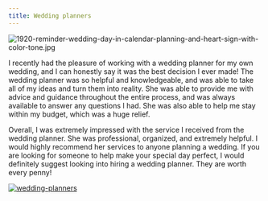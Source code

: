 ```yaml
---
title: Wedding planners
---
```


![1920-reminder-wedding-day-in-calendar-planning-and-heart-sign-with-color-tone.jpg](/1920-reminder-wedding-day-in-calendar-planning-and-heart-sign-with-color-tone.jpg)

I recently had the pleasure of working with a wedding planner for my own wedding, and I can honestly say it was the best decision I ever made! The wedding planner was so helpful and knowledgeable, and was able to take all of my ideas and turn them into reality. She was able to provide me with advice and guidance throughout the entire process, and was always available to answer any questions I had. She was also able to help me stay within my budget, which was a huge relief.

Overall, I was extremely impressed with the service I received from the wedding planner. She was professional, organized, and extremely helpful. I would highly recommend her services to anyone planning a wedding. If you are looking for someone to help make your special day perfect, I would definitely suggest looking into hiring a wedding planner. They are worth every penny!

[![wedding-planners](<https://dabuttonfactory.com/button.png?t=CHECK+SERVICE&f=Noto+Sans-Bold&ts=26&tc=fff&hp=45&vp=20&c=11&bgt=unicolored&bgc=4bd42f>)](<https://www.bark.com/?a_aid=5d2d0e83cdc3>)